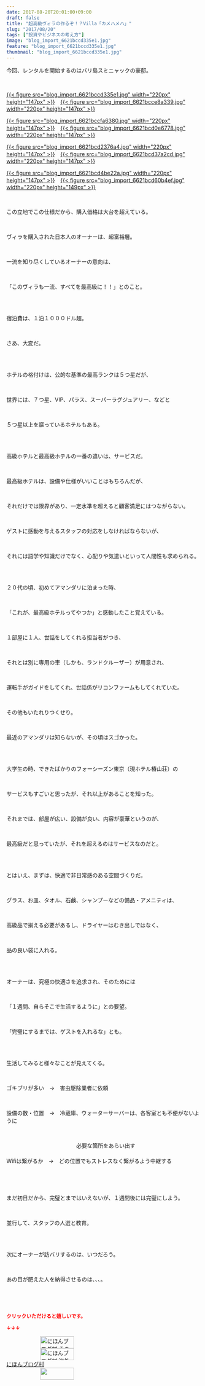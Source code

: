 ```yaml
---
date: 2017-08-20T20:01:00+09:00
draft: false
title: "超高級ヴィラの作るぞ！？Villa「カメハメハ」"
slug: "2017/08/20"
tags: ["投資やビジネスの考え方"]
image: "blog_import_6621bccd335e1.jpg"
feature: "blog_import_6621bccd335e1.jpg"
thumbnail: "blog_import_6621bccd335e1.jpg"
---
```

<p>今回、レンタルを開始するのはバリ島スミニャックの豪邸。</p><p> </p><p><a href="blog_import_6621bccd335e1.jpg">{{< figure src="blog_import_6621bccd335e1.jpg" width="220px" height="147px" >}}</a>　<a href="blog_import_6621bcce8a339.jpg">{{< figure src="blog_import_6621bcce8a339.jpg" width="220px" height="147px" >}}</a></p><p><a href="blog_import_6621bccfa6380.jpg">{{< figure src="blog_import_6621bccfa6380.jpg" width="220px" height="147px" >}}</a>　<a href="blog_import_6621bcd0e6778.jpg">{{< figure src="blog_import_6621bcd0e6778.jpg" width="220px" height="147px" >}}</a></p><p><a href="blog_import_6621bcd2376a4.jpg">{{< figure src="blog_import_6621bcd2376a4.jpg" width="220px" height="147px" >}}</a>　<a href="blog_import_6621bcd37a2cd.jpg">{{< figure src="blog_import_6621bcd37a2cd.jpg" width="220px" height="147px" >}}</a></p><p><a href="blog_import_6621bcd4be22a.jpg">{{< figure src="blog_import_6621bcd4be22a.jpg" width="220px" height="147px" >}}</a>　<a href="blog_import_6621bcd60b4ef.jpg">{{< figure src="blog_import_6621bcd60b4ef.jpg" width="220px" height="149px" >}}</a></p><p> </p><p>この立地でこの仕様だから、購入価格は大台を超えている。</p><p> </p><p>ヴィラを購入された日本人のオーナーは、超富裕層。</p><p> </p><p>一流を知り尽くしているオーナーの意向は、</p><p> </p><p>「このヴィラも一流、すべてを最高級に！！」とのこと。</p><p> </p><p><br/>宿泊費は、１泊１０００ドル超。</p><p> </p><p>さあ、大変だ。</p><p> </p><p><br/>ホテルの格付けは、公的な基準の最高ランクは５つ星だが、</p><p> </p><p>世界には、７つ星、VIP、パラス、スーパーラグジュアリー、などと</p><p> </p><p>５つ星以上を謳っているホテルもある。</p><p> </p><p><br/>高級ホテルと最高級ホテルの一番の違いは、サービスだ。</p><p> </p><p>最高級ホテルは、設備や仕様がいいことはもちろんだが、</p><p> </p><p>それだけでは限界があり、一定水準を超えると顧客満足にはつながらない。</p><p> </p><p>ゲストに感動を与えるスタッフの対応をしなければならないが、</p><p> </p><p>それには語学や知識だけでなく、心配りや気遣いといって人間性も求められる。</p><p> </p><p><br/>２０代の頃、初めてアマンダリに泊まった時、</p><p> </p><p>「これが、最高級ホテルってやつか」と感動したこと覚えている。</p><p> </p><p>１部屋に１人、世話をしてくれる担当者がつき、</p><p> </p><p>それとは別に専用の車（しかも、ランドクルーザー）が用意され、</p><p> </p><p>運転手がガイドをしてくれ、世話係がリコンファームもしてくれていた。</p><p> </p><p>その他もいたれりつくせり。</p><p> </p><p>最近のアマンダリは知らないが、その頃はスゴかった。</p><p> </p><p><br/>大学生の時、できたばかりのフォーシーズン東京（現ホテル椿山荘）の</p><p> </p><p>サービスもすごいと思ったが、それ以上があることを知った。</p><p> </p><p>それまでは、部屋が広い、設備が良い、内容が豪華というのが、</p><p> </p><p>最高級だと思っていたが、それを超えるのはサービスなのだと。</p><p> </p><p><br/>とはいえ、まずは、快適で非日常感のある空間づくりだ。</p><p> </p><p>グラス、お皿、タオル、石鹸、シャンプーなどの備品・アメニティは、</p><p> </p><p>高級品で揃える必要があるし、ドライヤーはむき出しではなく、</p><p> </p><p>品の良い袋に入れる。</p><p> </p><p><br/>オーナーは、究極の快適さを追求され、そのためには</p><p> </p><p>「１週間、自らそこで生活するように」との要望。</p><p> </p><p>「完璧にするまでは、ゲストを入れるな」とも。</p><p> </p><p><br/>生活してみると様々なことが見えてくる。</p><p> </p><p>ゴキブリが多い　→　害虫駆除業者に依頼</p><p> </p><p>設備の数・位置　→　冷蔵庫、ウォーターサーバーは、各客室とも不便がないように</p><p> </p><p>　　　　　　　　　　　　　必要な箇所をあらい出す<br/>　　　　　　　　　　<br/>Wifiは繋がるか　→　どの位置でもストレスなく繋がるよう中継する</p><p> </p><p> </p><p>まだ初日だから、完璧とまではいえないが、１週間後には完璧にしよう。</p><p> </p><p>並行して、スタッフの人選と教育。</p><p> </p><p><br/>次にオーナーが訪バリするのは、いつだろう。</p><p> </p><p>あの目が肥えた人を納得させるのは、、、。</p><p> </p><p> </p><p><font color="#ff0000" size="2"><strong>クリックいただけると嬉しいです。</strong></font></p><p><font color="#ff0000" size="2"><strong>↓↓↓</strong></font></p><p><a href="ranking.html?p_cid=01260127" id="&amp;blogmura_banner" target="_blank"><img alt="にほんブログ村 その他生活ブログ 不動産投資へ" border="0" height="31" src="data:image/svg+xml;charset=utf-8,%3Csvg%20xmlns%3D%22http%3A%2F%2Fwww.w3.org%2F2000%2Fsvg%22%20title%3D%22Placeholder%20for%20Images%22%20role%3D%22presentation%22%20viewBox%3D%220%200%2088%2031%22%20%2F%3E" width="88" data-src="//life.blogmura.com/hudousantoushi/img/hudousantoushi88_31.gif" style="aspect-ratio: auto 88 / 31;"/><noscript><img alt="にほんブログ村 その他生活ブログ 不動産投資へ" border="0" height="31" src="//life.blogmura.com/hudousantoushi/img/hudousantoushi88_31.gif" width="88"></noscript></a><br/><a href="ranking.html?p_cid=01260127" target="_blank"><img alt="にほんブログ村 海外生活ブログ バリ島情報へ" border="0" height="31" src="data:image/svg+xml;charset=utf-8,%3Csvg%20xmlns%3D%22http%3A%2F%2Fwww.w3.org%2F2000%2Fsvg%22%20title%3D%22Placeholder%20for%20Images%22%20role%3D%22presentation%22%20viewBox%3D%220%200%2088%2031%22%20%2F%3E" width="88" data-src="https://img-proxy.blog-video.jp/images?url=http%3A%2F%2Foverseas.blogmura.com%2Fbali%2Fimg%2Fbali88_31.gif" style="aspect-ratio: auto 88 / 31;"/><noscript><img alt="にほんブログ村 海外生活ブログ バリ島情報へ" border="0" height="31" src="https://img-proxy.blog-video.jp/images?url=http%3A%2F%2Foverseas.blogmura.com%2Fbali%2Fimg%2Fbali88_31.gif" width="88"></noscript></a><br/><a href="ranking.html?p_cid=01260127" target="_blank">にほんブログ村</a><br/><a href="link.php?1804582" title="人気ブログランキングへ"><img border="0" height="31" src="data:image/svg+xml;charset=utf-8,%3Csvg%20xmlns%3D%22http%3A%2F%2Fwww.w3.org%2F2000%2Fsvg%22%20title%3D%22Placeholder%20for%20Images%22%20role%3D%22presentation%22%20viewBox%3D%220%200%2088%2031%22%20%2F%3E" width="88" data-src="https://blog.with2.net/img/banner/banner_22.gif" style="aspect-ratio: auto 88 / 31;"/><noscript><img border="0" height="31" src="https://blog.with2.net/img/banner/banner_22.gif" width="88"></noscript></a></p><p> </p>

